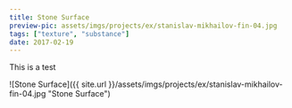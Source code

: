 ```yaml
---
title: Stone Surface
preview-pic: assets/imgs/projects/ex/stanislav-mikhailov-fin-04.jpg
tags: ["texture", "substance"]
date: 2017-02-19
---
```


This is a test

![Stone Surface]({{ site.url }}/assets/imgs/projects/ex/stanislav-mikhailov-fin-04.jpg "Stone Surface")